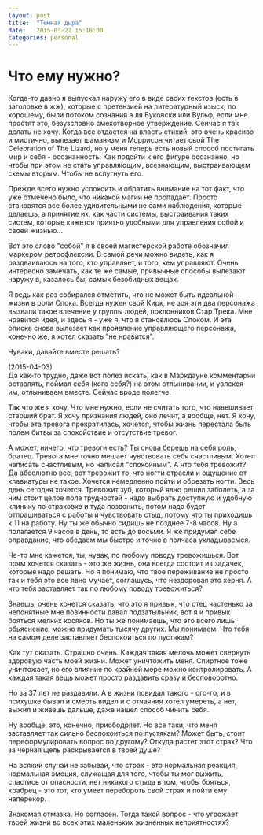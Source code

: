 ```yaml
---
layout: post
title:  "Темная дыра"
date:   2015-03-22 15:18:00
categories: personal
---
```


Что ему нужно?
==============

Когда-то давно я выпускал наружу его в виде своих текстов (есть в заголовке в жж), которые с претензией на литературный изыск, по хорошему, были потоком сознания а ля Буковски или Вульф, если мне простят это, безузсловно смехотворное утверждение. Сейчас я так делать не хочу. Когда все отдается на власть стихий, это очень красиво и мистично, вылезает шаманизм и Моррисон читает свой The Celebration of The Lizard, но у меня теперь есть новый способ постигать мир и себя - осознанность. Как подойти к его фигуре осознанно, но чтобы при этом не стать управляющим, всезнающим, выстраивающем схемы вторым. Чтобы не вспугнуть его.

Прежде всего нужно успокоить и обратить внимание на тот факт, что уже отмечено было, что никакой магии не пропадает. Просто становятся все более удивительными не сами наблюдения, которые делаешь, а принятие их, как части системы, выстраивания таких систем, которые кажется приятно удобными для управления собой и своей жизнью...

Вот это слово "собой" я в своей магистерской работе обозначил маркером ретрофлексии. В самой речи можно видеть, как я раздваиваюсь на того, кто  управляет, и того, кем управляют. Очень интересно замечать, как те же самые, привычные способы вылезают наружу в, казалось бы, самых безобидных вещах. 

Я ведь как раз собирался отметить, что не может быть идеальной жизни в роли Спока. Всегда нужен свой Кирк, не зря эти два персонажа вызвали такое влечение у группы людей, поклонников Стар Трека. Мне нравится идея, и здесь я - уже я, что я становлюсь Споком. И эта описка снова вылезает как проявление управляющего персонажа, конечно же, я хотел сказать "не нравится".

Чуваки, давайте вместе решать?

(2015-04-03)  
Да как-то трудно, даже вот полез искать, как в Маркдауне комментарии оставлять, поймал себя (кого себя?) на этом отлынивании, и увлекся им, отлыниваем вместе. Сейчас вроде полегче.

Так что же я хочу. Что мне нужно, если не считать того, что навешивает старший брат. Я хочу признания людей, оно лечит, а вообще, нет. Я хочу, чтобы эта тревога прекратилась, хочется, чтобы жизнь перестала быть полем битвы за спокойствие и отсутствие тревог.

А может, ничего, что тревоги есть? Ты снова берешь на себя роль, братец. Тревога мне точно мешает чувствовать себя счастливым. Хотел написать счастливым, но написал "спокойным". А что тебя тревожит? Да абсолютно все, вот тревожит то, что ногти отрасли и ощущение от клавиатуры не такое. Хочется немедленно пойти и обрезать ногти. Весь день сегодня хочется. Тревожит зуб, который явно решил заболеть, а за ним стоит целое поле трудностей - надо выбрать доступную и удобную клинику по страховке и туда позвонить, потом надо будет отпрашиваться с работы и чувствовать стыд, потому что ты приходишь к 11 на работу. Ну ты же обычно сидишь не позднее 7-8 часов. Ну а полагается 9 часов в день, то есть до восьми. Я же придумал себе оправдание, что обедаем мы быстро и точно в полчаса укладываемся.

Че-то мне кажется, ты, чувак, по любому поводу тревожишься. Вот прям хочется сказать - это же жизнь, она всегда состоит из задачек, которые надо решать. Но я понимаю, что твое переживание не просто так и тебя это все явно мучает, соглашусь, что нездоровая это херня. А что тебя заставляет так по любому поводу тревожиться? 

Знаешь, очень хочется сказать, что это я привык, что отец частенько за непонятные мне повинности давал подзатыльник, вот я и привык бояться мелких косяков. Но ты же понимаешь, что это всего лишь обьяснение, можно придумать тысячу других. Мы понимаем. Что тебя на самом деле заставляет беспокоиться по пустякам?

Как тут сказать. Страшно очень. Каждая такая мелочь может свернуть здоровую часть моей жизни. Может уничтожить меня. Спиртное тоже уничтожает, но его влияние по крайней мере можно контролировать. А каждая такая вещь может просто раздавить сразу и бесповоротно. 

Но за 37 лет не раздавили. А в жизни повидал такого - ого-го, и в психушке бывал и смерть видел и с отчаяния хотел умереть, а нет, выжил и живешь дальше, даже нашел способ чинить себя.

Ну вообще, это, конечно, приободряет. Но все таки, что меня заставляет так сильно беспокоиться по пустякам? Может быть, стоит переформулировать вопрос по другому? Откуда растет этот страх? Что за черная щель раскрывается в твоей душе? 

На всякий случай не забывай, что страх - это нормальная реакция, нормальная эмоция, служащая для того, чтобы ты мог выжить, спастись от опасности, нет никакого стыда в том, чтобы бояться, храбрец - это тот, кто умеет перебороть свой страх и пойти ему наперекор.

Знакомая отмазка. Но согласен. Тогда такой вопрос - что угрожает твоей жизни во всех этих маленьких жизненных неприятностях?





